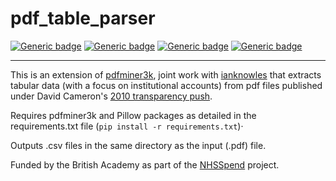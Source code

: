 # pdf_table_parser

[![Generic badge](https://img.shields.io/badge/Python-3.7-<red>.svg)](https://shields.io/) [![Generic badge](https://img.shields.io/badge/License-MIT-blue.svg)](https://shields.io/) [![Generic badge](https://img.shields.io/badge/Maintained-Yes-green.svg)](https://shields.io/) [![Generic badge](https://img.shields.io/badge/BuildPassing-Yes-red.svg)](https://shields.io/)

---

This is an extension of [pdfminer3k](https://pypi.org/project/pdfminer3k/), joint work with [ianknowles](https://github.com/ianknowles/pdftableparser) that extracts tabular data (with a focus on institutional accounts) from pdf files published under David Cameron's [2010 transparency push](https://webarchive.nationalarchives.gov.uk/20130104174825/http://www.number10.gov.uk/news/letter-to-government-departments-on-opening-up-data/).

Requires pdfminer3k and Pillow packages as detailed in the requirements.txt file (`pip install -r requirements.txt`)·

Outputs .csv files in the same directory as the input (.pdf) file.

Funded by the British Academy as part of the [NHSSpend](https://github.com/crahal/NHSSpend) project. 
